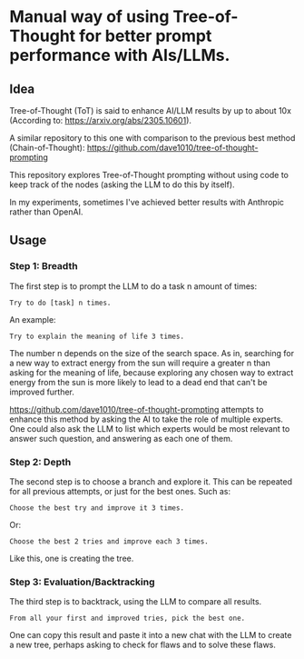 # Manual way of using Tree-of-Thought for better prompt performance with AIs/LLMs. 

## Idea

Tree-of-Thought (ToT) is said to enhance AI/LLM results by up to about 10x (According to: https://arxiv.org/abs/2305.10601). 

A similar repository to this one with comparison to the previous best method (Chain-of-Thought): https://github.com/dave1010/tree-of-thought-prompting

This repository explores Tree-of-Thought prompting without using code to keep track of the nodes (asking the LLM to do this by itself).

In my experiments, sometimes I've achieved better results with Anthropic rather than OpenAI. 

## Usage

### Step 1: Breadth

The first step is to prompt the LLM to do a task n amount of times:

    Try to do [task] n times.

An example:

    Try to explain the meaning of life 3 times.
    
The number n depends on the size of the search space. As in, searching for a new way to extract energy from the sun will require a greater n than asking for the meaning of life, because exploring any chosen way to extract energy from the sun is more likely to lead to a dead end that can't be improved further. 

https://github.com/dave1010/tree-of-thought-prompting attempts to enhance this method by asking the AI to take the role of multiple experts. One could also ask the LLM to list which experts would be most relevant to answer such question, and answering as each one of them.

### Step 2: Depth

The second step is to choose a branch and explore it. This can be repeated for all previous attempts, or just for the best ones. Such as:

    Choose the best try and improve it 3 times. 
    
Or:

    Choose the best 2 tries and improve each 3 times. 

Like this, one is creating the tree. 

### Step 3: Evaluation/Backtracking

The third step is to backtrack, using the LLM to compare all results. 

    From all your first and improved tries, pick the best one. 
    
One can copy this result and paste it into a new chat with the LLM to create a new tree, perhaps asking to check for flaws and to solve these flaws. 

